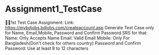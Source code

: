 # Assignment1_TestCase
👨‍🏫1st Test Case Assignment:
Link: https://mybdjobs.bdjobs.com/createaccount.asp
Generate Test Case only for Name, Email,Mobile, Password and Confirm Password
SRS for that:
Name: Only Accepts Name
Email: Valid Email
Mobile: Only For Bangladesh(Don't check for others country)
Password and Confirm Password: Use at least 8 to 12 characters
